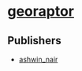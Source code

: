 # [georaptor](https://pypi.org/project/georaptor)



## Publishers
- [ashwin_nair](https://pypi.org/user/ashwin_nair)

